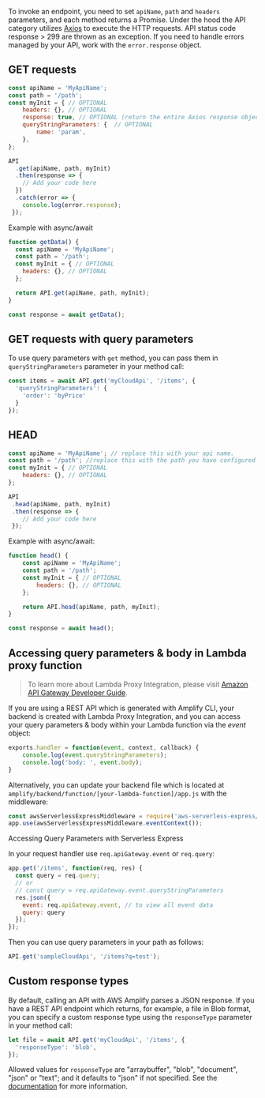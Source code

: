 To invoke an endpoint, you need to set `apiName`, `path` and `headers` parameters, and each method returns a Promise. Under the hood the API category utilizes [Axios](https://github.com/axios/axios) to execute the HTTP requests. API status code response > 299 are thrown as an exception. If you need to handle errors managed by your API, work with the `error.response` object.

## GET requests

```javascript
const apiName = 'MyApiName';
const path = '/path'; 
const myInit = { // OPTIONAL
    headers: {}, // OPTIONAL
    response: true, // OPTIONAL (return the entire Axios response object instead of only response.data)
    queryStringParameters: {  // OPTIONAL
        name: 'param',
    },
};

API
  .get(apiName, path, myInit)
  .then(response => {
    // Add your code here
  })
  .catch(error => {
    console.log(error.response);
 });
```

Example with async/await

```javascript
function getData() { 
  const apiName = 'MyApiName';
  const path = '/path';
  const myInit = { // OPTIONAL
    headers: {}, // OPTIONAL
  };

  return API.get(apiName, path, myInit);
}

const response = await getData();
```

## GET requests with query parameters

To use query parameters with `get` method, you can pass them in `queryStringParameters` parameter in your method call:

```javascript
const items = await API.get('myCloudApi', '/items', {
  'queryStringParameters': {
    'order': 'byPrice'
  }
});
```

## HEAD

```javascript
const apiName = 'MyApiName'; // replace this with your api name.
const path = '/path'; //replace this with the path you have configured on your API
const myInit = { // OPTIONAL
    headers: {}, // OPTIONAL
};

API
 .head(apiName, path, myInit)
 .then(response => {
    // Add your code here
 });
```

Example with async/await:

```javascript
function head() { 
    const apiName = 'MyApiName';
    const path = '/path';
    const myInit = { // OPTIONAL
        headers: {}, // OPTIONAL
    };

    return API.head(apiName, path, myInit);
}

const response = await head();
```

## Accessing query parameters & body in Lambda proxy function

> To learn more about Lambda Proxy Integration, please visit [Amazon API Gateway Developer Guide](https://docs.aws.amazon.com/apigateway/latest/developerguide/api-gateway-create-api-as-simple-proxy-for-lambda.html).

If you are using a REST API which is generated with Amplify CLI, your backend is created with Lambda Proxy Integration, and you can access your query parameters & body within your Lambda function via the *event* object:

```javascript
exports.handler = function(event, context, callback) {
    console.log(event.queryStringParameters);
    console.log('body: ', event.body);
}
```

Alternatively, you can update your backend file which is located at `amplify/backend/function/[your-lambda-function]/app.js` with the middleware:

```javascript
const awsServerlessExpressMiddleware = require('aws-serverless-express/middleware');
app.use(awsServerlessExpressMiddleware.eventContext());
```

Accessing Query Parameters with Serverless Express

In your request handler use `req.apiGateway.event` or `req.query`:

```javascript
app.get('/items', function(req, res) {
  const query = req.query;
  // or
  // const query = req.apiGateway.event.queryStringParameters
  res.json({
    event: req.apiGateway.event, // to view all event data
    query: query
  });
});
```

Then you can use query parameters in your path as follows:

```javascript
API.get('sampleCloudApi', '/items?q=test');
```

## Custom response types

By default, calling an API with AWS Amplify parses a JSON response. If you have a REST API endpoint which returns, for example, a file in Blob format, you can specify a custom response type using the `responseType` parameter in your method call:

```javascript
let file = await API.get('myCloudApi', '/items', {
  'responseType': 'blob',
});
```

Allowed values for `responseType` are "arraybuffer", "blob", "document", "json" or "text"; and it defaults to "json" if not specified. See the [documentation](https://developer.mozilla.org/en-US/docs/Web/API/XMLHttpRequest/responseType) for more information.
